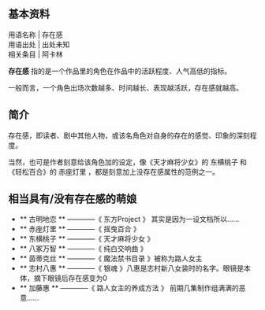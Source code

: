 **基本资料**  
---  
用语名称  |  存在感   
用语出处  |  出处未知   
相关条目  |  阿卡林   
  
**存在感** 指的是一个作品里的角色在作品中的活跃程度、人气高低的指标。

一般而言，一个角色出场次数越多、时间越长、表现越活跃，存在感就越高。

##  简介

存在感，即读者、剧中其他人物，或该名角色对自身的存在的感觉、印象的深刻程度。

当然，也可是作者刻意给该角色加的设定，像《天才麻将少女》的  东横桃子  和《轻松百合》的  赤座灯里  ，都是刻意加上没存在感属性的范例之一。

##  相当具有/没有存在感的萌娘

  * ** 古明地恋  ** ————《  东方Project  》  其实是因为一设文档所以…… 
  * ** 赤座灯里  ** ————《  摇曳百合  》 
  * ** 东横桃子  ** ————《  天才麻将少女  》 
  * ** 八冢万智  ** ————《  纯白交响曲  》 
  * ** 茵蒂克丝  ** ————《  魔法禁书目录  》被称为路人女主 
  * ** 志村八惠  ** ————《  银魂  》八惠是志村新八女装时的名字。眼镜是本体，摘下眼镜后存在感变为0 
  * ** 加藤惠  ** ————《  路人女主的养成方法  》  前期几集制作组满满的恶意…… 

